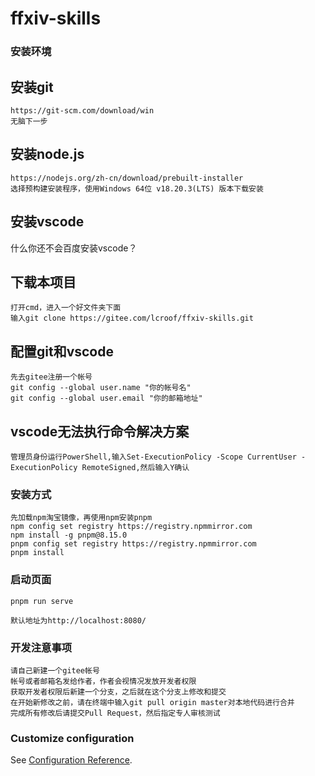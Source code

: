 # ffxiv-skills

### 安装环境
## 安装git
```
https://git-scm.com/download/win
无脑下一步
```

## 安装node.js
```
https://nodejs.org/zh-cn/download/prebuilt-installer
选择预构建安装程序，使用Windows 64位 v18.20.3(LTS) 版本下载安装
```

## 安装vscode
什么你还不会百度安装vscode？

## 下载本项目
```
打开cmd，进入一个好文件夹下面
输入git clone https://gitee.com/lcroof/ffxiv-skills.git
```

## 配置git和vscode
```
先去gitee注册一个帐号
git config --global user.name "你的帐号名"
git config --global user.email "你的邮箱地址"
```

## vscode无法执行命令解决方案
```
管理员身份运行PowerShell,输入Set-ExecutionPolicy -Scope CurrentUser -ExecutionPolicy RemoteSigned,然后输入Y确认
```

### 安装方式
```
先加载npm淘宝镜像，再使用npm安装pnpm
npm config set registry https://registry.npmmirror.com
npm install -g pnpm@8.15.0
pnpm config set registry https://registry.npmmirror.com
pnpm install
```

### 启动页面
```
pnpm run serve

默认地址为http://localhost:8080/
```
### 开发注意事项
```
请自己新建一个gitee帐号
帐号或者邮箱名发给作者，作者会视情况发放开发者权限
获取开发者权限后新建一个分支，之后就在这个分支上修改和提交
在开始新修改之前，请在终端中输入git pull origin master对本地代码进行合并
完成所有修改后请提交Pull Request，然后指定专人审核测试
```

### Customize configuration
See [Configuration Reference](https://cli.vuejs.org/config/).

